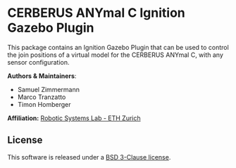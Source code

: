 # CERBERUS ANYmal C Ignition Gazebo Plugin
This package contains an Ignition Gazebo Plugin that can be used to control the join positions of a virtual model for the CERBERUS ANYmal C, with any sensor configuration.

**Authors & Maintainers**:

*  Samuel Zimmermann
*  Marco Tranzatto
*  Timon Homberger

**Affiliation:** [Robotic Systems Lab - ETH Zurich](https://rsl.ethz.ch/the-lab.html)

## License
This software is released under a [BSD 3-Clause license](LICENSE).
